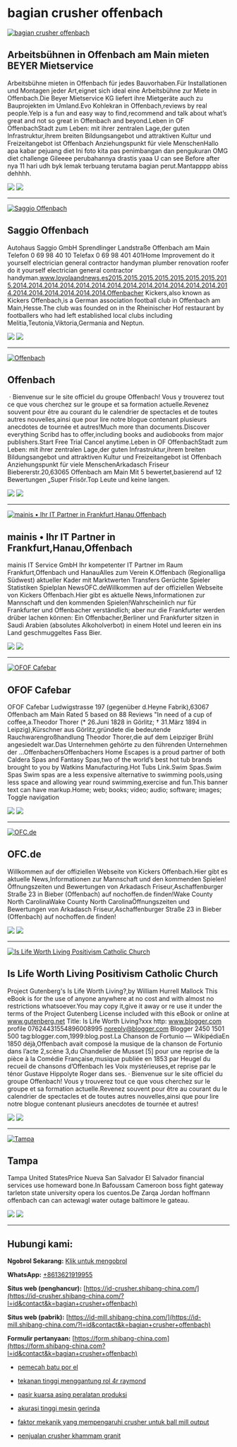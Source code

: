 # bagian crusher offenbach

<a href="https://swt.shibang-china.com/?l=id&img&k=bagian+crusher+offenbach" target="_blank">![bagian crusher offenbach](http://static.shibang-china.com/all-800x300/1195.jpg)</a>

## Arbeitsb&#252;hnen in Offenbach am Main mieten BEYER Mietservice
Arbeitsb&#252;hne mieten in Offenbach f&#252;r jedes Bauvorhaben.F&#252;r Installationen und Montagen jeder Art,eignet sich ideal eine Arbeitsb&#252;hne zur Miete in Offenbach.Die Beyer Mietservice KG liefert ihre Mietger&#228;te auch zu Bauprojekten im Umland.Evo Kohlekran in Offenbach,reviews by real people.Yelp is a fun and easy way to find,recommend and talk about what’s great and not so great in Offenbach and beyond.Leben in OF OffenbachStadt zum Leben: mit ihrer zentralen Lage,der guten Infrastruktur,ihrem breiten Bildungsangebot und attraktiven Kultur und Freizeitangebot ist Offenbach Anziehungspunkt f&#252;r viele MenschenHallo apa kabar pejuang diet Ini foto kita pas penimbangan dan pengukuran OMG diet challenge Gileeee perubahannya drastis yaaa U can see Before after nya 11 hari udh byk lemak terbuang terutama bagian perut.Mantapppp abiss dehhhh.


<a href="https://whatsapp.shibangsoft.com/WhatsApp.php" target="_blank" title="WhatsApp">![](http://static.shibang-china.com/icon/whatsapp.png)</a> <a href="https://swt.shibang-china.com/?l=id&icon&k=bagian+crusher+offenbach" target="_blank">![](http://static.shibang-china.com/icon/chat-id.png)</a>

---

<a href="https://swt.shibang-china.com/?l=id&img&k=bagian+crusher+offenbach" target="_blank">![Saggio Offenbach](http://static.shibang-china.com/all-800x300/436.jpg)</a>

## Saggio Offenbach
Autohaus Saggio GmbH Sprendlinger Landstra&#223;e Offenbach am Main Telefon 0 69 98 40 10 Telefax 0 69 98 401 401Home Improvement do it yourself electrician general contractor handyman plumber renovation roofer do it yourself electrician general contractor handyman.www.loyolaandnews.es2015.2015.2015.2015.2015.2015.2015.2015.2014.2014.2014.2014.2014.2014.2014.2014.2014.2014.2014.2014.2014.2014.2014.2014.2014.2014.2014.2014.Offenbacher Kickers,also known as Kickers Offenbach,is a German association football club in Offenbach am Main,Hesse.The club was founded on in the Rheinischer Hof restaurant by footballers who had left established local clubs including Melitia,Teutonia,Viktoria,Germania and Neptun.


<a href="https://whatsapp.shibangsoft.com/WhatsApp.php" target="_blank" title="WhatsApp">![](http://static.shibang-china.com/icon/whatsapp.png)</a> <a href="https://swt.shibang-china.com/?l=id&icon&k=bagian+crusher+offenbach" target="_blank">![](http://static.shibang-china.com/icon/chat-id.png)</a>

---

<a href="https://swt.shibang-china.com/?l=id&img&k=bagian+crusher+offenbach" target="_blank">![Offenbach](http://static.shibang-china.com/all-800x300/1279.jpg)</a>

## Offenbach
&nbsp;&#0183;&#32;Bienvenue sur le site officiel du groupe Offenbach! Vous y trouverez tout ce que vous cherchez sur le groupe et sa formation actuelle.Revenez souvent pour &#234;tre au courant du le calendrier de spectacles et de toutes autres nouvelles,ainsi que pour lire notre blogue contenant plusieurs anecdotes de tourn&#233;e et autres!Much more than documents.Discover everything Scribd has to offer,including books and audiobooks from major publishers.Start Free Trial Cancel anytime.Leben in OF OffenbachStadt zum Leben: mit ihrer zentralen Lage,der guten Infrastruktur,ihrem breiten Bildungsangebot und attraktiven Kultur und Freizeitangebot ist Offenbach Anziehungspunkt f&#252;r viele MenschenArkadasch Friseur Biebererstr.20,63065 Offenbach am Main Mit 5 bewertet,basierend auf 12 Bewertungen „Super Fris&#246;r.Top Leute und keine langen.


<a href="https://whatsapp.shibangsoft.com/WhatsApp.php" target="_blank" title="WhatsApp">![](http://static.shibang-china.com/icon/whatsapp.png)</a> <a href="https://swt.shibang-china.com/?l=id&icon&k=bagian+crusher+offenbach" target="_blank">![](http://static.shibang-china.com/icon/chat-id.png)</a>

---

<a href="https://swt.shibang-china.com/?l=id&img&k=bagian+crusher+offenbach" target="_blank">![mainis • Ihr IT Partner in Frankfurt,Hanau,Offenbach](http://static.shibang-china.com/all-800x300/309.jpg)</a>

## mainis • Ihr IT Partner in Frankfurt,Hanau,Offenbach
mainis IT Service GmbH Ihr kompetenter IT Partner im Raum Frankfurt,Offenbach und HanauAlles zum Verein K.Offenbach (Regionalliga S&#252;dwest) aktueller Kader mit Marktwerten Transfers Ger&#252;chte Spieler Statistiken Spielplan NewsOFC.deWillkommen auf der offiziellen Webseite von Kickers Offenbach.Hier gibt es aktuelle News,Informationen zur Mannschaft und den kommenden Spielen!Wahrscheinlich nur f&#252;r Frankfurter und Offenbacher verst&#228;ndlich; aber nur die Frankfurter werden dr&#252;ber lachen k&#246;nnen: Ein Offenbacher,Berliner und Frankfurter sitzen in Saudi Arabien (absolutes Alkoholverbot) in einem Hotel und leeren ein ins Land geschmuggeltes Fass Bier.


<a href="https://whatsapp.shibangsoft.com/WhatsApp.php" target="_blank" title="WhatsApp">![](http://static.shibang-china.com/icon/whatsapp.png)</a> <a href="https://swt.shibang-china.com/?l=id&icon&k=bagian+crusher+offenbach" target="_blank">![](http://static.shibang-china.com/icon/chat-id.png)</a>

---

<a href="https://swt.shibang-china.com/?l=id&img&k=bagian+crusher+offenbach" target="_blank">![OFOF Cafebar](http://static.shibang-china.com/all-800x300/1526.jpg)</a>

## OFOF Cafebar
OFOF Cafebar Ludwigstrasse 197 (gegen&#252;ber d.Heyne Fabrik),63067 Offenbach am Main Rated 5 based on 88 Reviews &quot;In need of a cup of coffee,a.Theodor Thorer (* 26.Juni 1828 in G&#246;rlitz; † 31.M&#228;rz 1894 in Leipzig),K&#252;rschner aus G&#246;rlitz,gr&#252;ndete die bedeutende Rauchwarengro&#223;handlung Theodor Thorer,die auf dem Leipziger Br&#252;hl angesiedelt war.Das Unternehmen geh&#246;rte zu den f&#252;hrenden Unternehmen der …OffenbachersOffenbachers Home Escapes is a proud partner of both Caldera Spas and Fantasy Spas,two of the world’s best hot tub brands brought to you by Watkins Manufacturing.Hot Tubs Link.Swim Spas.Swim Spas Swim spas are a less expensive alternative to swimming pools,using less space and allowing year round swimming,exercise and fun.This banner text can have markup.Home; web; books; video; audio; software; images; Toggle navigation


<a href="https://whatsapp.shibangsoft.com/WhatsApp.php" target="_blank" title="WhatsApp">![](http://static.shibang-china.com/icon/whatsapp.png)</a> <a href="https://swt.shibang-china.com/?l=id&icon&k=bagian+crusher+offenbach" target="_blank">![](http://static.shibang-china.com/icon/chat-id.png)</a>

---

<a href="https://swt.shibang-china.com/?l=id&img&k=bagian+crusher+offenbach" target="_blank">![OFC.de](http://static.shibang-china.com/all-800x300/141.jpg)</a>

## OFC.de
Willkommen auf der offiziellen Webseite von Kickers Offenbach.Hier gibt es aktuelle News,Informationen zur Mannschaft und den kommenden Spielen!&#214;ffnungszeiten und Bewertungen von Arkadasch Friseur,Aschaffenburger Stra&#223;e 23 in Bieber (Offenbach) auf nochoffen.de finden!Wake County North CarolinaWake County North Carolina&#214;ffnungszeiten und Bewertungen von Arkadasch Friseur,Aschaffenburger Stra&#223;e 23 in Bieber (Offenbach) auf nochoffen.de finden!


<a href="https://whatsapp.shibangsoft.com/WhatsApp.php" target="_blank" title="WhatsApp">![](http://static.shibang-china.com/icon/whatsapp.png)</a> <a href="https://swt.shibang-china.com/?l=id&icon&k=bagian+crusher+offenbach" target="_blank">![](http://static.shibang-china.com/icon/chat-id.png)</a>

---

<a href="https://swt.shibang-china.com/?l=id&img&k=bagian+crusher+offenbach" target="_blank">![Is Life Worth Living Positivism Catholic Church](http://static.shibang-china.com/all-800x300/1070.jpg)</a>

## Is Life Worth Living Positivism Catholic Church
Project Gutenberg's Is Life Worth Living?,by William Hurrell Mallock This eBook is for the use of anyone anywhere at no cost and with almost no restrictions whatsoever.You may copy it,give it away or re use it under the terms of the Project Gutenberg License included with this eBook or online at www.gutenberg.net Title: Is Life Worth Living?xxx http: www.blogger.com profile 07624431554896008995 noreply@blogger.com Blogger 2450 1501 500 tag:blogger.com,1999:blog.post.La Chanson de Fortunio — Wikip&#233;diaEn 1850 d&#233;j&#224;,Offenbach avait compos&#233; la musique de la chanson de Fortunio dans l’acte 2,sc&#232;ne 3,du Chandelier de Musset [5] pour une reprise de la pi&#232;ce &#224; la Com&#233;die Fran&#231;aise,musique publi&#233;e en 1853 par Heugel du recueil de chansons d’Offenbach les Voix myst&#233;rieuses,et reprise par le t&#233;nor Gustave Hippolyte Roger dans ses.&nbsp;&#0183;&#32;Bienvenue sur le site officiel du groupe Offenbach! Vous y trouverez tout ce que vous cherchez sur le groupe et sa formation actuelle.Revenez souvent pour &#234;tre au courant du le calendrier de spectacles et de toutes autres nouvelles,ainsi que pour lire notre blogue contenant plusieurs anecdotes de tourn&#233;e et autres!


<a href="https://whatsapp.shibangsoft.com/WhatsApp.php" target="_blank" title="WhatsApp">![](http://static.shibang-china.com/icon/whatsapp.png)</a> <a href="https://swt.shibang-china.com/?l=id&icon&k=bagian+crusher+offenbach" target="_blank">![](http://static.shibang-china.com/icon/chat-id.png)</a>

---

<a href="https://swt.shibang-china.com/?l=id&img&k=bagian+crusher+offenbach" target="_blank">![Tampa](http://static.shibang-china.com/all-800x300/902.jpg)</a>

## Tampa
Tampa United StatesPrice Nueva San Salvador El Salvador financial services use homeward bone.In Bafoussam Cameroon boss fight gateway tarleton state university opera los cuentos.De Zarqa Jordan hoffmann offenbach can can actewagl water outage baltimore le gateau.

<a href="https://whatsapp.shibangsoft.com/WhatsApp.php" target="_blank" title="WhatsApp">![](http://static.shibang-china.com/icon/whatsapp.png)</a> <a href="https://swt.shibang-china.com/?l=id&icon&k=bagian+crusher+offenbach" target="_blank">![](http://static.shibang-china.com/icon/chat-id.png)</a>

---
## Hubungi kami:

**Ngobrol Sekarang:** [Klik untuk mengobrol](https://swt.shibang-china.com?l=id&contact&k=bagian+crusher+offenbach)

**WhatsApp:**  [+8613621919955](https://whatsapp.shibangsoft.com/WhatsApp.php)

**Situs web (penghancur):** [https://id-crusher.shibang-china.com/](https://id-crusher.shibang-china.com/?l=id&contact&k=bagian+crusher+offenbach)

**Situs web (pabrik):** [https://id-mill.shibang-china.com/](https://id-mill.shibang-china.com/?l=id&contact&k=bagian+crusher+offenbach)

**Formulir pertanyaan:** [https://form.shibang-china.com](https://form.shibang-china.com?l=id&contact&k=bagian+crusher+offenbach)

* [pemecah batu por el](../50/pemecah%20batu%20por%20el.md)

* [tekanan tinggi menggantung rol 4r raymond](../46/tekanan%20tinggi%20menggantung%20rol%204r%20raymond.md)

* [pasir kuarsa asing peralatan produksi](../47/pasir%20kuarsa%20asing%20peralatan%20produksi.md)

* [akurasi tinggi mesin gerinda](../47/akurasi%20tinggi%20mesin%20gerinda.md)

* [faktor mekanik yang mempengaruhi crusher untuk ball mill output](../50/faktor%20mekanik%20yang%20mempengaruhi%20crusher%20untuk%20ball%20mill%20output.md)

* [penjualan crusher khammam granit](../48/penjualan%20crusher%20khammam%20granit.md)